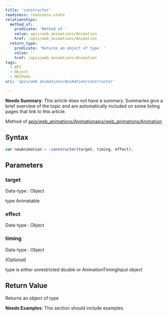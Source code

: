 ```yaml
---
title: 'constructor'
readiness: readiness-state
relationships:
  method_of:
    predicate: 'Method of '
    value: apis/web_animations/Animation
    href: /apis/web_animations/Animation
  return_type:
    predicate: 'Returns an object of type  '
    value: ''
    href: /apis/web_animations/Animation
tags:
  - API
  - Object
  - Methods
uri: 'apis/web animations/Animation/constructor'

---
```

**Needs Summary**: This article does not have a summary. Summaries give a brief overview of the topic and are automatically included on some listing pages that link to this article.

Method of [apis/web\_animations/Animation](/apis/web_animations/Animation)[apis/web\_animations/Animation](/apis/web_animations/Animation)

## Syntax

``` js
var newAnimation = .constructor(target, timing, effect);
```

## Parameters

### target

 Data-type
:   Object

 type Animatable

### effect

 Data-type
:   Object

### timing

 Data-type
:   Object

(Optional)

type is either unrestricted double or AnimationTimingInput object

## Return Value

Returns an object of type

**Needs Examples**: This section should include examples.

